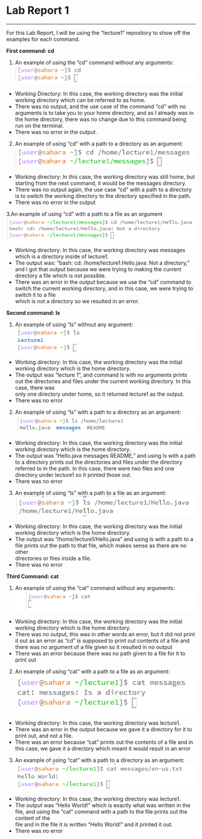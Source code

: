 # Lab Report 1
***
For this Lab Report, I will be using the “lecture1” repository to show off the examples for each command.

**First command: cd**
1. An example of using the “cd” command without any arguments:
![Image](cd_ex1.png)	
* Working Directory: In this case, the working directory was the initial working directory which can be referred to as home.
* There was no output, and the use case of the command “cd” with no arguments is to take you to your home directory, and as I already was in the home directory, there   was no change due to this command being run on the terminal.
* There was no error in the output.

2. An example of using “cd” with a path to a directory as an argument:
![Image](cd_ex2.png)	
* Working directory: In this case, the working directory was still home, but starting from the next command, it would be the messages directory.
* There was no output again, the use case “cd” with a path to a directory is to switch the working directory to the directory specified in the path.
* There was no error in the output

3.An example of using “cd” with a path to a file as an argument
![Image](cd_ex3.png)	
* Working directory: In this case, the working directory was messages which is a directory inside of lecture1. 
* The output was: “bash: cd: /home/lecture1.Hello.java: Not a directory,” and I got that output because we were trying to making the current directory a file which 
  is not possible.
* There was an error in the output because we use the “cd” command to switch the current working directory, and in this case, we were trying to switch it to a file   
  which is not a directory so we resulted in an error.

**Second command: ls**
1. An example of using “ls” without any argument:
![Image](ls_ex1.png)	
* Working directory: In this case, the working directory was the initial working directory which is the home directory.
* The output was “lecture 1”, and command ls with no arguments prints out the directories and files under the current working directory. In this case, there was   
  only one directory under home, so it returned lecture1 as the output.
* There was no error

2. An example of using “ls” with a path to a directory as an argument:
![Image](ls_ex2.png)
* Working directory: In this case, the working directory was the initial working directory which is the home directory.
* The output was “Hello.java messages README,” and using ls with a path to a directory prints out the directories and files under the directory referred to in the 
  path. In this case, there were two files and one directory under lecture1 so it printed those out.
* There was no error

3. An example of using “ls” with a path to a file as an argument:
![Image](ls_ex3.png)
* Working directory: In this case, the working directory was the initial working directory which is the home directory.
* The output was “/home/lecture1/Hello.java” and using ls with a path to a file prints out the path to that file, which makes sense as there are no other     
  directories or files inside a file.
* There was no error

**Third Command: cat**
1.  An example of using the “cat” command without any arguments:    
![Image](cat_ex1.png)	
* Working directory:  In this case, the working directory was the initial working directory which is the home directory.
* There was no output, this was in other words an error, but it did not print it out as an error as “cd” is supposed to print out contents of a file and there was 
  no argument of a file given so it resulted in no output
* There was an error because there was no path given to a file for it to print out


2. An example of using “cat” with a path to a file as an argument:
![Image](cat_ex3.png)
* Working directory: In this case, the working directory was lecture1.
* There was an error in the output because we gave it a directory for it to print out, and not a file.
* There was an error because “cat” prints out the contents of a file and in this case, we gave it a directory which meant it would result in an error


3. An example of using “cat” with a path to a directory as an argument:
![Image](catt.png)
* Working directory: In this case, the working directory was lecture1.
* The output was “Hello World!” which is exactly what was written in the file, and using the “cat” command with a path to the file prints out the content of the   
  file and in the file it is written “Hello World!” and it printed it out.
* There was no error 

